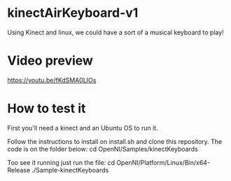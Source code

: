 # kinectAirKeyboard-v1
Using Kinect and linux, we could have a sort of a musical keyboard to play!

# Video preview

https://youtu.be/fKdSMA0LIOs

# How to test it
First you'll need a kinect and an Ubuntu OS to run it.

Follow the instructions to install on install.sh and clone this repository.
The code is on the folder below:
cd OpenNI/Samples/kinectKeyboards

Too see it running just run the file:
cd OpenNI/Platform/Linux/Bin/x64-Release
./Sample-kinectKeyboards




